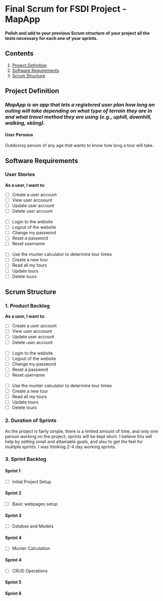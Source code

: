# Final Scrum for FSDI Project - MapApp

#### Polish and add to your previous Scrum structure of your project all the tests necessary for each one of your sprints.

## Contents
  1. [Project Definition](#project-definition)
  2. [Software Requirements](#software-requirements)
  3. [Scrum Structure](#scrum-structure)

## Project Definition

### *MapApp is an app that lets a registered user plan how long an outing will take depending on what type of terrain they are in and what travel method they are using (e.g., uphill, downhill, walking, skiing).*

#### User Persona
Outdoorsy person of any age that wants to know how long a tour will take.

## Software Requirements

### User Stories

**As a user, I want to:**
- [ ] Create a user account
- [ ] View user accoount
- [ ] Update user account
- [ ] Delete user account  
  &nbsp;
- [ ] Login to the website
- [ ] Logout of the website
- [ ] Change my password
- [ ] Reset a password
- [ ] Reset username  
  &nbsp;
- [ ] Use the munter calculator to determine tour times
- [ ] Create a new tour
- [ ] Read all my tours
- [ ] Update tours
- [ ] Delete tours

## Scrum Structure

### 1. Product Backlog

**As a user, I want to:**
- [ ] Create a user account
- [ ] View user accoount
- [ ] Update user account
- [ ] Delete user account  
&nbsp;
- [ ] Login to the website
- [ ] Logout of the website
- [ ] Change my password
- [ ] Reset a password
- [ ] Reset username  
&nbsp;
- [ ] Use the munter calculator to determine tour times
- [ ] Create a new tour
- [ ] Read all my tours
- [ ] Update tours
- [ ] Delete tours

### 2. Duration of Sprints
As the project is fairly simple, there is a limited amount of time, and only one person working on the project, sprints will be kept short. I believe this will help by setting small and attainable goals, and also to get the feel for multiple sprints. I was thinking 2-4 day working sprints.

### 3. Sprint Backlog

#### Sprint 1
- [ ] Initial Project Setup

#### Sprint 2
- [ ] Basic webpages setup

#### Sprint 3
- [ ] Databse and Models

#### Sprint 4
- [ ] Munter Calculation

#### Sprint 4
- [ ] CRUD Operations

#### Sprint 5
#### Sprint 6